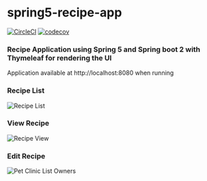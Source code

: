 # spring5-recipe-app

[![CircleCI](https://circleci.com/gh/gaetanBloch/spring5-recipe-app.svg?style=svg)](https://circleci.com/gh/gaetanBloch/spring5-recipe-app)
[![codecov](https://codecov.io/gh/gaetanBloch/spring5-recipe-app/branch/master/graph/badge.svg)](https://codecov.io/gh/gaetanBloch/spring5-recipe-app)

### Recipe Application using Spring 5 and Spring boot 2 with Thymeleaf for rendering the UI

Application available at http://localhost:8080 when running

### Recipe List 

![Recipe List](https://i.imgur.com/XkGrPeG.png)

### View Recipe

![Recipe View](https://i.imgur.com/akKCC7i.png)

### Edit Recipe 

![Pet Clinic List Owners](https://i.imgur.com/ljNXpBG.png)
